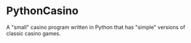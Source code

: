 # PythonCasino
A "small" casino program written in Python that has "simple" versions of classic casino games.
